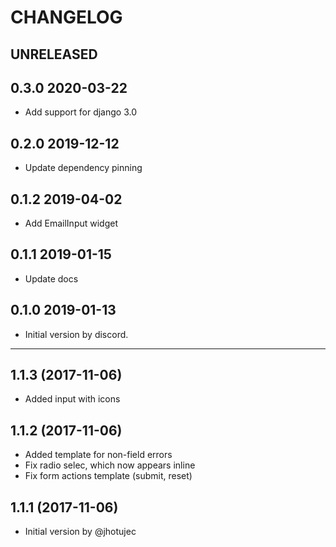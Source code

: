 # CHANGELOG


## UNRELEASED


## 0.3.0 2020-03-22
* Add support for django 3.0


## 0.2.0 2019-12-12
* Update dependency pinning


## 0.1.2 2019-04-02
* Add EmailInput widget


## 0.1.1 2019-01-15
* Update docs


## 0.1.0 2019-01-13
* Initial version by discord.


---


## 1.1.3 (2017-11-06)
* Added input with icons


## 1.1.2 (2017-11-06)
* Added template for non-field errors
* Fix radio selec, which now appears inline
* Fix form actions template (submit, reset)


## 1.1.1 (2017-11-06)
* Initial version by @jhotujec
